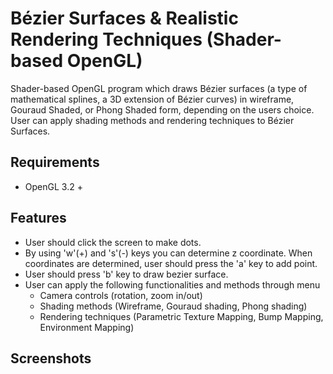 # Bézier Surfaces & Realistic Rendering Techniques (Shader-based OpenGL)
Shader-based OpenGL program which draws Bézier surfaces (a type of mathematical splines, a 3D extension of Bézier curves) in wireframe, Gouraud Shaded, or Phong Shaded form, depending on the users choice. User can apply shading methods and rendering techniques to Bézier Surfaces.

## Requirements
* OpenGL 3.2 +

## Features
* User should click the screen to make dots. 
* By using 'w'(+) and 's'(-) keys you can determine z coordinate. When coordinates are determined, user should press the 'a' key to add point.
* User should press 'b' key to draw bezier surface.
* User can apply the following functionalities and methods through menu
  - Camera controls (rotation, zoom in/out)
  - Shading methods (Wireframe, Gouraud shading, Phong shading)
  - Rendering techniques (Parametric Texture Mapping, Bump Mapping, Environment Mapping)

## Screenshots
